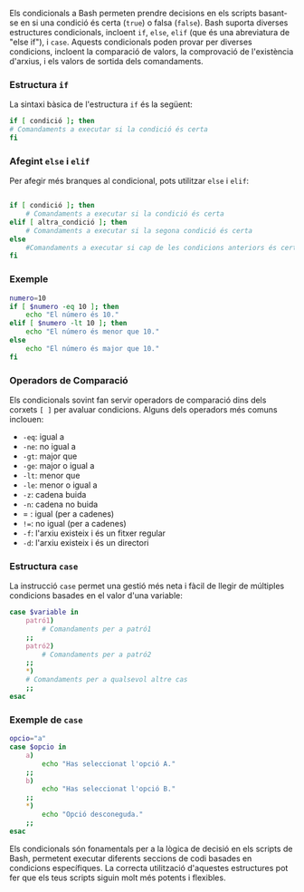 Els condicionals a Bash permeten prendre decisions en els scripts basant-se en si una condició és certa (`true`) o falsa (`false`). Bash suporta diverses estructures condicionals, incloent `if`, `else`, `elif` (que és una abreviatura de "else if"), i `case`. Aquests condicionals poden provar per diverses condicions, incloent la comparació de valors, la comprovació de l'existència d'arxius, i els valors de sortida dels comandaments.

### Estructura `if`

La sintaxi bàsica de l'estructura `if` és la següent:

``` bash
if [ condició ]; then   
# Comandaments a executar si la condició és certa 
fi
```
### Afegint `else` i `elif`

Per afegir més branques al condicional, pots utilitzar `else` i `elif`:

``` bash

if [ condició ]; then     
	# Comandaments a executar si la condició és certa 
elif [ altra_condició ]; then     
	# Comandaments a executar si la segona condició és certa 
else
	#Comandaments a executar si cap de les condicions anteriors és certa 
fi
```
### Exemple

``` bash
numero=10 
if [ $numero -eq 10 ]; then
	echo "El número és 10." 
elif [ $numero -lt 10 ]; then
	echo "El número és menor que 10." 
else
	echo "El número és major que 10." 
fi
```
### Operadors de Comparació

Els condicionals sovint fan servir operadors de comparació dins dels corxets `[ ]` per avaluar condicions. Alguns dels operadors més comuns inclouen:

- `-eq`: igual a
- `-ne`: no igual a
- `-gt`: major que
- `-ge`: major o igual a
- `-lt`: menor que
- `-le`: menor o igual a
- `-z`: cadena buida
- `-n`: cadena no buida
- = : igual (per a cadenes)
- `!=`: no igual (per a cadenes)
- `-f`: l'arxiu existeix i és un fitxer regular
- `-d`: l'arxiu existeix i és un directori

### Estructura `case`

La instrucció `case` permet una gestió més neta i fàcil de llegir de múltiples condicions basades en el valor d'una variable:

```bash
case $variable in
	patró1)
		# Comandaments per a patró1         
	;;
	patró2)
		# Comandaments per a patró2
	;;
	*)
	# Comandaments per a qualsevol altre cas
	;; 
esac
```
### Exemple de `case`

``` bash
opcio="a"
case $opcio in
	a)
		echo "Has seleccionat l'opció A."
	;;
	b)
		echo "Has seleccionat l'opció B."
	;;
	*)
		echo "Opció desconeguda."
	;; 
esac
```
Els condicionals són fonamentals per a la lògica de decisió en els scripts de Bash, permetent executar diferents seccions de codi basades en condicions específiques. La correcta utilització d'aquestes estructures pot fer que els teus scripts siguin molt més potents i flexibles.